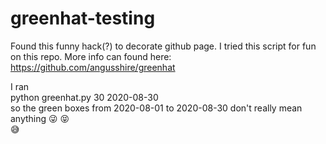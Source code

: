 # greenhat-testing

Found this funny hack(?) to decorate github page. 
I tried this script for fun on this repo.
More info can found here: 
https://github.com/angusshire/greenhat

I ran  
python greenhat.py 30 2020-08-30  
so the green boxes from 2020-08-01 to 2020-08-30 don't really mean anything 
:stuck_out_tongue_winking_eye:
:stuck_out_tongue_closed_eyes:	
:sweat_smile:

